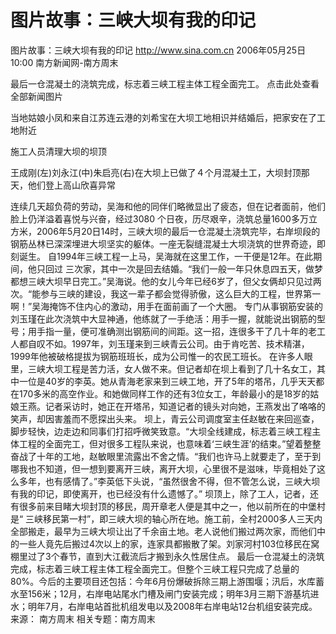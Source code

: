 # 图片故事：三峡大坝有我的印记

图片故事：三峡大坝有我的印记
http://www.sina.com.cn 2006年05月25日10:00 南方新闻网-南方周末


最后一仓混凝土的浇筑完成，标志着三峡工程主体工程全面完工。
点击此处查看全部新闻图片




当地姑娘小凤和来自江苏连云港的刘希宝在大坝工地相识并结婚后，把家安在了工地附近




施工人员清理大坝的坝顶




王成刚(左)刘永江(中)朱启亮(右)在大坝上已做了４个月混凝土工，大坝封顶那天，他们登上高山欣喜异常


连续几天超负荷的劳动，吴海和他的同伴们略微显出了疲态，但在记者面前，他们脸上仍洋溢着喜悦与兴奋，经过3080 个日夜，历尽艰辛，浇筑总量1600多万立方米，2006年5月20日14时，三峡大坝的最后一仓混凝土浇筑完毕，右岸坝段的钢筋丛林已深深埋进大坝坚实的躯体。一座无裂缝混凝土大坝浇筑的世界奇迹，即刻诞生。
自1994年三峡工程一上马，吴海就在这里工作，一干便是12年。在此期间，他只回过
三次家，其中一次是回去结婚。“我们一般一年只休息四五天，做梦都想三峡大坝早日完工。”吴海说。他的女儿今年已经6岁了，但父女俩却只见过两次。“能参与三峡的建设，我这一辈子都会觉得骄傲，这么巨大的工程，世界第一啊！”吴海掩饰不住内心的激动，用手在面前画了一个大圈。
专门从事钢筋安装的刘玉瑾在此次浇筑中大显神通，他练就了一手绝活：用手一握，就能说出钢筋的型号；用手指一量，便可准确测出钢筋间的间距。这一招，连很多干了几十年的老工人都自叹不如。1997年，刘玉瑾来到三峡青云公司。由于肯吃苦、技术精湛，1999年他被破格提拔为钢筋班班长，成为公司惟一的农民工班长。
在许多人眼里，三峡大坝工程是苦力活，女人做不来。但记者却在坝上看到了几十名女工，其中一位是40岁的李英。她从青海老家来到三峡工地，开了5年的塔吊，几乎天天都在170多米的高空作业。和她做同样工作的还有3位女工，年龄最小的是18岁的姑娘王燕。记者采访时，她正在开塔吊，知道记者的镜头对向她，王燕发出了咯咯的笑声，却因害羞而不愿探出头来。
坝上，青云公司调度室主任赵敏在来回巡查，脚步轻快，边走边和同事们打招呼微笑致意。“大坝全线建成，标志着三峡工程主体工程的全面完工，但对很多工程队来说，也意味着‘三峡生涯’的结束。”望着整整奋战了十年的工地，赵敏眼里流露出不舍之情。“我们也许马上就要走了，至于到哪我也不知道，但一想到要离开三峡，离开大坝，心里很不是滋味，毕竟相处了这么多年，也有感情了。”李英低下头说，“虽然很舍不得，但不管怎么说，三峡大坝有我的印记，即使离开，也已经没有什么遗憾了。”
坝顶上，除了工人，记者，还有很多前来目睹大坝封顶的移民，周开章老人便是其中之一，他以前所在的中堡村是“ 三峡移民第一村”，即三峡大坝的轴心所在地。施工前，全村2000多人三天内全部搬走，最早为三峡大坝让出了千余亩土地。老人说他们搬过两次家，而他们中的一些人竟先后搬过4次以上的家，连家具都搬散了架。刘家河村103位移民在窝棚里过了3个春节，直到大江截流后才搬到永久性居住点。
最后一仓混凝土的浇筑完成，标志着三峡工程主体工程全面完工。但整个三峡工程只完成了总量的80%。今后的主要项目还包括：今年6月份爆破拆除三期上游围堰；汛后，水库蓄水至156米；12月，右岸电站尾水门槽及闸门安装完成；明年3月三期下游基坑进水；明年7月，右岸电站首批机组发电以及2008年右岸电站12台机组安装完成。 来源：
南方周末
相关专题：南方周末 

